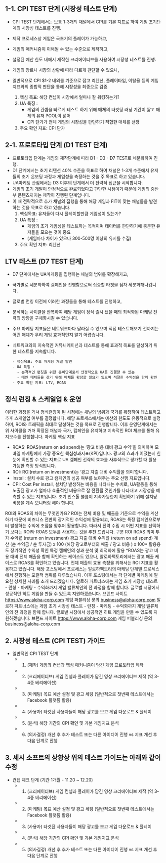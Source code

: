 ## 1-1. CPI TEST 단계 (시장성 테스트 단계) 
- CPI TEST 단계에서는 보통 1-3개의 채널에서 CPI를 기본 지표로 하여 게임 초기단계의 시장성 테스트를 진행.
- 제작 프로세스상 게임은 극초기의 플레이가 가능하고,
- 게임의 매커니즘이 이해될 수 있는 수준으로 제작하고,
- 설정된 예산 한도 내에서 제작한 크리에이티브를 사용하여 시장성 테스트를 진행.
- 게임의 장르나 시장의 상황에 따라 다르게 판단할 수 있으나,
- 일반적으로 CPI $1-2 내외를 기준으로 잡고 리텐션, 플레이타임, 이탈율 등의 게임지표와의 종합적 판단을 통해 시장성을 최종으로 검증.

    1) 핵심 목표: 해당 컨셉이 시장에서 얼마나 잘 워킹하는가?
    2) UA 특징 :
        - 게임의 컨셉을 빠르게 테스트 하기 위해 매체의 타겟팅 러닝 기간이 짧고 매체의 유저 POOL이 넓어
        - CPI 단가가 전체 게임의 시장성을 판단하기 적합한 매체를 선정 
    3) 주요 확인 지표: CPI 단가 
 
 
## 2-1. 프로토타입 단계 (D1 TEST 단계)
- 프로토타입 단계는 게임의 제작단계에 따라 D1 - D3 - D7 TEST로 세분화하여 진행. 
- D1 단계에서는 초기 리텐션 40% 수준을 목표로 하여 채널은 1-3개 수준에서 유저들의 초기 온보딩 과정과 게임성을 측정하는 것을 주 목표로 하고 있습니다.
- UA마케팅 관점에서는 D3 이후의 단계에서 더 전략적 접근을 시작합니다.
- 게임의 초기 개발이 안정적으로 완료되었다고 판단한 시점이기 때문에 게임의 중반부 콘텐츠까지는 제작이 진행된 단계입니다.
- 이 때 전략적으로 추가 채널의 집행을 통해  해당 게임과 FIT이 맞는 채널들을 발견하는 것을 목표로 하고 있습니다. 
    1) 핵심목표: 유저들이 다시 플레이할만큼 게임성이 있는가? 
    2) UA 특징 :
       - 게임의 초기 게임성을 테스트하는 목적이며 데이터를 판단하기에 충분한 유저들을 모으는 것이 중요
       - (게임마다 차이가 있으나 300-500명 이상의 유저를 수집)
    4) 주요 확인 지표: 리텐션 
 
## LTV 테스트 (D7 TEST 단계) 
- D7 단계에서는 UA마케팅을 집행하는 채널의 범위를 확장해가고,
- 국가별로 세분화하여 캠페인을 진행함으로써 집중할 타겟을 점차 세분화해나갑니다.
- 글로벌 런칭 이전에 이러한 과정들을 통해 테스트를 진행하고,
- 분석하는 사이클을 반복하여 해당 게임이 정식 출시 됐을 때의 최적화된 마케팅 전략의 방향을 구체화시킬 수 있습니다.
- 주요 마케팅 지표들은 네트워크마다 달라질 수 있으며 직접 테스트해보기 전까지는 어떤 매체가 우리 게임 효과적인지 알기 어렵습니다.
- 네트워크와의 지속적인 커뮤니케이션과 테스트를 통해 효과적 목표를 달성하기 위한 테스트를 지속합니다. 

      - 핵심목표: 주요 마케팅 채널 발견 
      - UA 특징 : 
        - 본격적인 런칭을 위한 준비단계로서 안정적으로 UA를 진행할 수 있는
        - 메인 매체들을 찾기 위해 매체를 확장할 필요가 있으며 적절한 수익성을 함께 확인
      - 주요 확인 지표: LTV, ROAS 


## 정식 런칭 & 스케일업 & 운영 
이러한 과정을 거쳐 정식런칭이 된 시점에는 채널의 범위과 국가를 확장하여 테스트하고 추후 스케일업 여부를 결정합니다. 해당 프로세스에서는 예산의 한도도 유동적으로 설정하며, ROI와 트래픽을 최대로 달성하는 것을 목표로 진행합니다.
이후 운영단계에서는 위 사이클을 거쳐 확장된 채널과 국가, 캠페인을 유지하고 지속적인 ROI 체크를 통해 유지보수를 진행합니다. 
마케팅 핵심 지표 
- ROAS: ROAS(return on ad spend)는 ‘광고 비용 대비 광고 수익’을 의미하며 모바일 마케팅에서 가장 중요한 핵심성과지표(KPI)입니다. 광고의 효과가 어땠는지 한눈에 확인할 수 있는 지표로 UA 캠페인 전략의 효과를 사후적으로 평가할 때 활용 가능한 측정 방식입니다. 
- ROI: ROI(return on investment)는 ‘광고 지출 대비 수익률을 의미’합니다. 
- Install: 설치 수로 광고 캠페인의 성공 여부를 보여주는 주요 선행 지표입니다.
- CPI: Cost Per install, 설치당 발생하는 비용을 나타내는 수치로, UA활동을 통해 노출된 광고가 얼마나 효율적인 비용으로 잘 전환될 것인가를 나타내고 시장성을 예측할 수 있는 지표입니다. 초기 인스톨 볼륨이 지속가능한지 확인하기 위해 설치당 비용을 계속 모니터링 해야 합니다.
 
ROI와 ROAS의 차이는 무엇인가요? 
ROI는 전체 비용 및 매출을 기준으로 수익을 계산하기 때문에 비즈니스 전반의 장기적인 수익성에 활용되고, ROAS는 특정 캠페인으로부터 발생하는 수익에 초점을 맞추어 활용합니다. 따라서 전략 수립 시 어떤 지표를 선택하기 보다는 ROI와 ROAS 모두를 사용하는 것을 추천 드립니다. 
구분
ROI
ROAS
의미
투자 수익률 
(return on investment)
광고 지출 대비 수익률
(return on ad spend) 
계산
(순 수익금 / 순 투자금) x 100
(해당 광고로부터의 매출 / 광고 비용 ) x 100*
활용용도
장기적인 수익성 확인 
특정 캠페인의 성과 분석 및 최적화에 활용 
*ROAS는 광고 비용 대비 전체 매출을 함께 확인하는 케이스도 있으나, 알로하팩토리에서는 광고 매출  케이스로 ROAS를 확인하고 있습니다. 전체 매출의 효용 측정을 위해서는 ROI 지표를 활용하고 있습니다. 
해당 포스팅에서 프로세스는 알로하팩토리의 마케팅 단계별 프로세스에서 진행하는 포괄적 범위를 다루었습니다. 이후 포스팅에서는 각 단계별 마케팅에 필요한 상세한 사례를 소개 드리겠습니다. 
알로하 파트너스에는 게임 초기 시장성 테스트 - 런칭 - 마케팅 - 수익화까지 게임 밸류체인의 전 과정을 함께 합니다. 글로벌 시장에서 성공적인 히트 게임을 만들 수 있도록 지원하겠습니다.
브랜드 사이트	https://www.aloha-corp.com
게임 퍼블리싱 문의 business@aloha-corp.com
알로하 파트너스에는 게임 초기 시장성 테스트 - 런칭 - 마케팅 - 수익화까지 게임 밸류체인의 전 과정을 함께 합니다. 글로벌 시장에서 성공적인 히트 게임을 만들 수 있도록 지원하겠습니다.
브랜드 사이트	https://www.aloha-corp.com
게임 퍼블리싱 문의 business@aloha-corp.com
 


## 2. 시장성 테스트 (CPI TEST) 가이드
  - 일반적인 CPI TEST 단계
    - 1. (제작) 게임의 컨셉과 핵심 매커니즘이 담긴 게임 프로토타입 제작 
    - 2. (크리에이티브) 게임 컨셉과 플레이가 담긴 영상 크리에이티브 제작 (약 3-4종 베리에이션) 
    - 3. (마케팅) 목표 예산 설정 및 광고 세팅 (일반적으로 첫번째 테스트에서는 Facebook 플랫폼 활용) 
    - 4. (사용자) 타겟된 사용자들이 해당 광고를 보고 게임 다운로드 & 플레이 
    - 5. (분석) 해당 기간의 CPI 확인 및 기본 게임지표 분석 
    - 6. (의사결정) 개선 후 추가 테스트 또는 다른 아이디어 진행 vs 지표 개선 후 다음 단계로 진행 

## 3. 세시 소프트의 상황상 위의 테스트 가이드는 아래와 같이 수정 
  - 컨셉 체크 단계 (기간 1개월 - 11.20 ~ 12.20)
    - 1. (크리에이티브) 게임 컨셉과 플레이가 담긴 영상 크리에이티브 제작 (약 3-4종 베리에이션)
    - 2. (마케팅) 목표 예산 설정 및 광고 세팅 (일반적으로 첫번째 테스트에서는 Facebook 플랫폼 활용) 
    - 3. (사용자) 타겟된 사용자들이 해당 광고를 보고 게임 다운로드 & 플레이 
    - 4. (분석) 해당 기간의 CPI 확인 및 기본 게임지표 분석 
    - 5. (의사결정) 개선 후 추가 테스트 또는 다른 아이디어 진행 vs 지표 개선 후 다음 단계로 진행 
